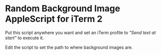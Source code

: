 # Random Background Image AppleScript for iTerm 2

Put this script anywhere you want and set an iTerm profile to _"Send text at start"_ to execute it.

Edit the script to set the path to where background images are.

